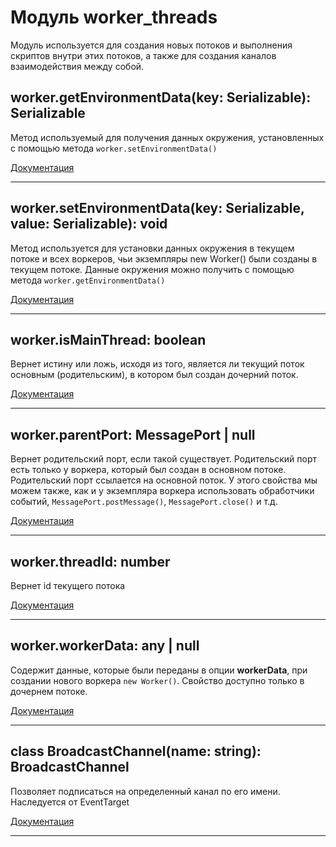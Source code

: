 # Модуль worker_threads

Модуль используется для создания новых потоков и выполнения скриптов внутри этих потоков, а также для создания каналов взаимодействия между собой.

## worker.getEnvironmentData(key: Serializable): Serializable

Метод используемый для получения данных окружения, установленных с помощью метода `worker.setEnvironmentData()`

[Документация](https://nodejs.org/docs/latest/api/worker_threads.html#workergetenvironmentdatakey)

---

## worker.setEnvironmentData(key: Serializable, value: Serializable): void

Метод используется для установки данных окружения в текущем потоке и всех воркеров, чьи экземпляры new Worker() были созданы в текущем потоке. Данные окружения можно получить с помощью метода `worker.getEnvironmentData()`

[Документация](https://nodejs.org/docs/latest/api/worker_threads.html#workersetenvironmentdatakey-value)

---

## worker.isMainThread: boolean

Вернет истину или ложь, исходя из того, является ли текущий поток основным (родительским), в котором был создан дочерний поток.

[Документация](https://nodejs.org/docs/latest/api/worker_threads.html#workerismainthread)

---

## worker.parentPort: MessagePort | null

Вернет родительский порт, если такой существует. Родительский порт есть только у воркера, который был создан в основном потоке. Родительский порт ссылается на основной поток. У этого свойства мы можем также, как и у экземпляра воркера использовать обработчики событий, `MessagePort.postMessage()`, `MessagePort.close()` и т.д.

[Документация](https://nodejs.org/docs/latest/api/worker_threads.html#workerparentport)

---

## worker.threadId: number

Вернет id текущего потока

[Документация](https://nodejs.org/docs/latest/api/worker_threads.html#workerthreadid)

---

## worker.workerData: any | null

Содержит данные, которые были переданы в опции **workerData**, при создании нового воркера `new Worker()`. Свойство доступно только в дочернем потоке.

[Документация](https://nodejs.org/docs/latest/api/worker_threads.html#workerworkerdata)

---

## class BroadcastChannel(name: string): BroadcastChannel

Позволяет подписаться на определенный канал по его имени. Наследуется от EventTarget

[Документация](https://nodejs.org/docs/latest/api/worker_threads.html#class-broadcastchannel-extends-eventtarget)

---